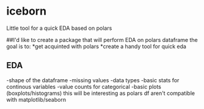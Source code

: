 # iceborn
Little tool for a quick EDA based on polars

##I'd like to create a package that will perform EDA on polars dataframe
the goal is to:
    *get acquinted with polars 
    *create a handy tool for quick eda

## EDA
-shape of the dataframe
-missing values
-data types
-basic stats for continous variables
-value counts for categorical
-basic plots (boxplots/histograms) this will be interesting as polars df aren't compatible with matplotlib/seaborn
